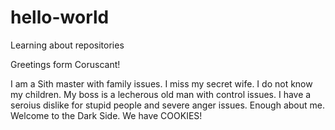 # hello-world
Learning about repositories

Greetings form Coruscant!

I am a Sith master with family issues.  I miss my secret wife.  I do not know my children.  My boss is a lecherous old man with control issues.  I have a seroius dislike for stupid people and severe anger issues.  Enough about me.  Welcome to the Dark Side.  We have COOKIES!
